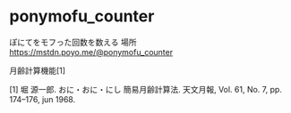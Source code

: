 # ponymofu_counter
ぽにてをモフった回数を数える
場所 https://mstdn.poyo.me/@ponymofu_counter

月齢計算機能[1]

[1] 堀 源一郎. おに・おに・にし 簡易月齢計算法. 天文月報, Vol. 61, No. 7, pp. 174–176, jun 1968.